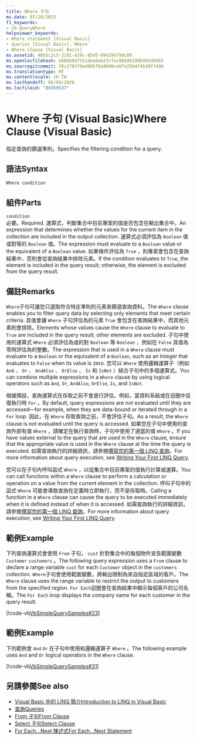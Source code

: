 ```yaml
---
title: Where 子句
ms.date: 07/20/2015
f1_keywords:
- vb.QueryWhere
helpviewer_keywords:
- Where statement [Visual Basic]
- queries [Visual Basic], Where
- Where clause [Visual Basic]
ms.assetid: 48b5c2c5-3181-429c-8545-894296798c89
ms.openlocfilehash: b80bb047551dee8ab23cfac06b961996992d69b5
ms.sourcegitcommit: f8c270376ed905f6a8896ce0fe25b4f4b38ff498
ms.translationtype: MT
ms.contentlocale: zh-TW
ms.lasthandoff: 06/04/2020
ms.locfileid: "84359537"
---
```

# <a name="where-clause-visual-basic"></a><span data-ttu-id="ae7f5-102">Where 子句 (Visual Basic)</span><span class="sxs-lookup"><span data-stu-id="ae7f5-102">Where Clause (Visual Basic)</span></span>
<span data-ttu-id="ae7f5-103">指定查詢的篩選準則。</span><span class="sxs-lookup"><span data-stu-id="ae7f5-103">Specifies the filtering condition for a query.</span></span>  
  
## <a name="syntax"></a><span data-ttu-id="ae7f5-104">語法</span><span class="sxs-lookup"><span data-stu-id="ae7f5-104">Syntax</span></span>  
  
```vb  
Where condition  
```  
  
## <a name="parts"></a><span data-ttu-id="ae7f5-105">組件</span><span class="sxs-lookup"><span data-stu-id="ae7f5-105">Parts</span></span>  
 `condition`  
 <span data-ttu-id="ae7f5-106">必要。</span><span class="sxs-lookup"><span data-stu-id="ae7f5-106">Required.</span></span> <span data-ttu-id="ae7f5-107">運算式，判斷集合中目前專案的值是否包含在輸出集合中。</span><span class="sxs-lookup"><span data-stu-id="ae7f5-107">An expression that determines whether the values for the current item in the collection are included in the output collection.</span></span> <span data-ttu-id="ae7f5-108">運算式必須評估為 `Boolean` 值或對等的 `Boolean` 值。</span><span class="sxs-lookup"><span data-stu-id="ae7f5-108">The expression must evaluate to a `Boolean` value or the equivalent of a `Boolean` value.</span></span> <span data-ttu-id="ae7f5-109">如果條件評估為 `True` ，則專案會包含在查詢結果中，否則會從查詢結果中排除元素。</span><span class="sxs-lookup"><span data-stu-id="ae7f5-109">If the condition evaluates to `True`, the element is included in the query result; otherwise, the element is excluded from the query result.</span></span>  
  
## <a name="remarks"></a><span data-ttu-id="ae7f5-110">備註</span><span class="sxs-lookup"><span data-stu-id="ae7f5-110">Remarks</span></span>  
 <span data-ttu-id="ae7f5-111">`Where`子句可讓您只選取符合特定準則的元素來篩選查詢資料。</span><span class="sxs-lookup"><span data-stu-id="ae7f5-111">The `Where` clause enables you to filter query data by selecting only elements that meet certain criteria.</span></span> <span data-ttu-id="ae7f5-112">其值會讓 `Where` 子句評估為的元素 `True` 會包含在查詢結果中，而其他元素則會排除。</span><span class="sxs-lookup"><span data-stu-id="ae7f5-112">Elements whose values cause the `Where` clause to evaluate to `True` are included in the query result; other elements are excluded.</span></span> <span data-ttu-id="ae7f5-113">子句中使用的運算式 `Where` 必須評估為或的對 `Boolean` 等 `Boolean` ，例如在 `False` 其值為零時評估為的整數。</span><span class="sxs-lookup"><span data-stu-id="ae7f5-113">The expression that is used in a `Where` clause must evaluate to a `Boolean` or the equivalent of a `Boolean`, such as an Integer that evaluates to `False` when its value is zero.</span></span> <span data-ttu-id="ae7f5-114">您可以 `Where` 使用邏輯運算子（例如 `And` 、 `Or` 、 `AndAlso` 、 `OrElse` 、 `Is` 和 `IsNot` ）結合子句中的多個運算式。</span><span class="sxs-lookup"><span data-stu-id="ae7f5-114">You can combine multiple expressions in a `Where` clause by using logical operators such as `And`, `Or`, `AndAlso`, `OrElse`, `Is`, and `IsNot`.</span></span>  
  
 <span data-ttu-id="ae7f5-115">根據預設，查詢運算式在存取之前不會進行評估，例如，當資料系結或在迴圈中反復執行時 `For` 。</span><span class="sxs-lookup"><span data-stu-id="ae7f5-115">By default, query expressions are not evaluated until they are accessed—for example, when they are data-bound or iterated through in a `For` loop.</span></span> <span data-ttu-id="ae7f5-116">因此，在 `Where` 存取查詢之前，不會評估子句。</span><span class="sxs-lookup"><span data-stu-id="ae7f5-116">As a result, the `Where` clause is not evaluated until the query is accessed.</span></span> <span data-ttu-id="ae7f5-117">如果您在子句中使用的查詢外部有值 `Where` ，請確定在執行查詢時，子句中使用了適當的值 `Where` 。</span><span class="sxs-lookup"><span data-stu-id="ae7f5-117">If you have values external to the query that are used in the `Where` clause, ensure that the appropriate value is used in the `Where` clause at the time the query is executed.</span></span> <span data-ttu-id="ae7f5-118">如需查詢執行的詳細資訊，請參閱[撰寫您的第一個 LINQ 查詢](../../programming-guide/concepts/linq/writing-your-first-linq-query.md)。</span><span class="sxs-lookup"><span data-stu-id="ae7f5-118">For more information about query execution, see [Writing Your First LINQ Query](../../programming-guide/concepts/linq/writing-your-first-linq-query.md).</span></span>  
  
 <span data-ttu-id="ae7f5-119">您可以在子句內呼叫函式 `Where` ，以從集合中目前專案的值執行計算或運算。</span><span class="sxs-lookup"><span data-stu-id="ae7f5-119">You can call functions within a `Where` clause to perform a calculation or operation on a value from the current element in the collection.</span></span> <span data-ttu-id="ae7f5-120">呼叫子句中的函式 `Where` 可能會導致查詢在定義時立即執行，而不是存取時。</span><span class="sxs-lookup"><span data-stu-id="ae7f5-120">Calling a function in a `Where` clause can cause the query to be executed immediately when it is defined instead of when it is accessed.</span></span> <span data-ttu-id="ae7f5-121">如需查詢執行的詳細資訊，請參閱[撰寫您的第一個 LINQ 查詢](../../programming-guide/concepts/linq/writing-your-first-linq-query.md)。</span><span class="sxs-lookup"><span data-stu-id="ae7f5-121">For more information about query execution, see [Writing Your First LINQ Query](../../programming-guide/concepts/linq/writing-your-first-linq-query.md).</span></span>  
  
## <a name="example"></a><span data-ttu-id="ae7f5-122">範例</span><span class="sxs-lookup"><span data-stu-id="ae7f5-122">Example</span></span>  
 <span data-ttu-id="ae7f5-123">下列查詢運算式會使用 `From` 子句， `cust` 針對集合中的每個物件宣告範圍變數 `Customer` `customers` 。</span><span class="sxs-lookup"><span data-stu-id="ae7f5-123">The following query expression uses a `From` clause to declare a range variable `cust` for each `Customer` object in the `customers` collection.</span></span> <span data-ttu-id="ae7f5-124">`Where`子句會使用範圍變數，將輸出限制為來自指定區域的客戶。</span><span class="sxs-lookup"><span data-stu-id="ae7f5-124">The `Where` clause uses the range variable to restrict the output to customers from the specified region.</span></span> <span data-ttu-id="ae7f5-125">`For Each`迴圈會在查詢結果中顯示每個客戶的公司名稱。</span><span class="sxs-lookup"><span data-stu-id="ae7f5-125">The `For Each` loop displays the company name for each customer in the query result.</span></span>  
  
 [!code-vb[VbSimpleQuerySamples#23](~/samples/snippets/visualbasic/VS_Snippets_VBCSharp/VbSimpleQuerySamples/VB/QuerySamples1.vb#23)]  
  
## <a name="example"></a><span data-ttu-id="ae7f5-126">範例</span><span class="sxs-lookup"><span data-stu-id="ae7f5-126">Example</span></span>  
 <span data-ttu-id="ae7f5-127">下列範例會 `And` `Or` 在子句中使用和邏輯運算子 `Where` 。</span><span class="sxs-lookup"><span data-stu-id="ae7f5-127">The following example uses `And` and `Or` logical operators in the `Where` clause.</span></span>  
  
 [!code-vb[VbSimpleQuerySamples#31](~/samples/snippets/visualbasic/VS_Snippets_VBCSharp/VbSimpleQuerySamples/VB/QuerySamples1.vb#31)]  
  
## <a name="see-also"></a><span data-ttu-id="ae7f5-128">另請參閱</span><span class="sxs-lookup"><span data-stu-id="ae7f5-128">See also</span></span>

- [<span data-ttu-id="ae7f5-129">Visual Basic 中的 LINQ 簡介</span><span class="sxs-lookup"><span data-stu-id="ae7f5-129">Introduction to LINQ in Visual Basic</span></span>](../../programming-guide/language-features/linq/introduction-to-linq.md)
- [<span data-ttu-id="ae7f5-130">查詢</span><span class="sxs-lookup"><span data-stu-id="ae7f5-130">Queries</span></span>](index.md)
- [<span data-ttu-id="ae7f5-131">From 子句</span><span class="sxs-lookup"><span data-stu-id="ae7f5-131">From Clause</span></span>](from-clause.md)
- [<span data-ttu-id="ae7f5-132">Select 子句</span><span class="sxs-lookup"><span data-stu-id="ae7f5-132">Select Clause</span></span>](select-clause.md)
- [<span data-ttu-id="ae7f5-133">For Each...Next 陳述式</span><span class="sxs-lookup"><span data-stu-id="ae7f5-133">For Each...Next Statement</span></span>](../statements/for-each-next-statement.md)
